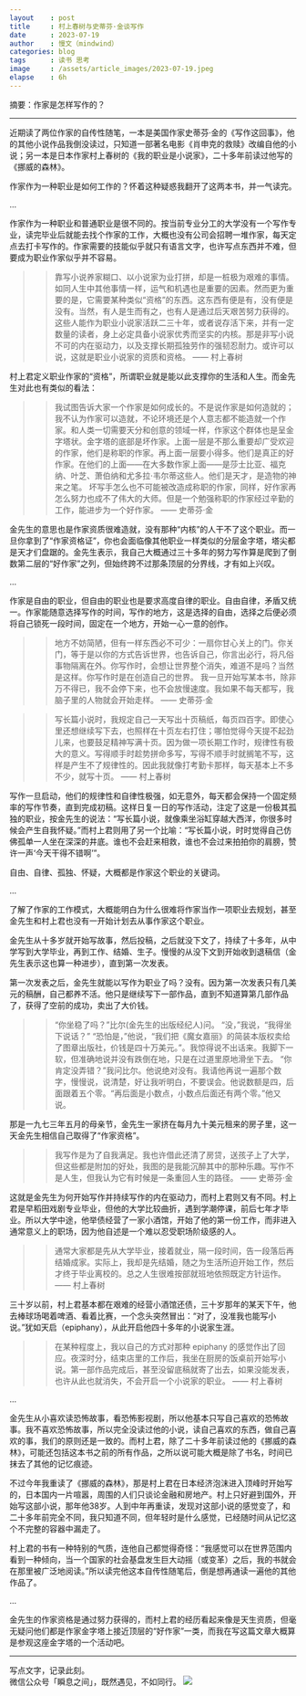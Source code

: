 ```yaml
---
layout    : post
title     : 村上春树与史蒂芬·金谈写作
date      : 2023-07-19
author    : 慢文（mindwind）
categories: blog
tags      : 读书 思考
image     : /assets/article_images/2023-07-19.jpeg
elapse    : 6h
---
```


摘要：作家是怎样写作的？

---

近期读了两位作家的自传性随笔，一本是美国作家史蒂芬·金的《写作这回事》，他的其他小说作品我倒没读过，只知道一部著名电影《肖申克的救赎》改编自他的小说；另一本是日本作家村上春树的《我的职业是小说家》，二十多年前读过他写的《挪威的森林》。

作家作为一种职业是如何工作的？怀着这种疑惑我翻开了这两本书，并一气读完。

...

作家作为一种职业和普通职业是很不同的。按当前专业分工的大学没有一个写作专业，读完毕业后就能去找个作家的工作，大概也没有公司会招聘一堆作家，每天定点去打卡写作的。作家需要的技能似乎就只有语言文字，也许写点东西并不难，但要成为职业作家似乎并不容易。

>> 靠写小说养家糊口、以小说家为业打拼，却是一桩极为艰难的事情。如同人生中其他事情一样，运气和机遇也是重要的因素。然而更为重要的是，它需要某种类似“资格”的东西。这东西有便是有，没有便是没有。当然，有人是生而有之，也有人是通过后天艰苦努力获得的。
>> 这些人能作为职业小说家活跃二三十年，或者说存活下来，并有一定数量的读者，身上必定具备小说家优秀而坚实的内核。那是非写小说不可的内在驱动力，以及支撑长期孤独劳作的强韧忍耐力。或许可以说，这就是职业小说家的资质和资格。
>>  —— 村上春树

村上君定义职业作家的“资格”，所谓职业就是能以此支撑你的生活和人生。而金先生对此也有类似的看法：

>> 我试图告诉大家一个作家是如何成长的。不是说作家是如何造就的；我不认为作家可以造就，不论环境还是个人意志都不能造就一个作家。和人类一切需要天分和创意的领域一样，作家这个群体也是呈金字塔状。金字塔的底部是坏作家。上面一层是不那么重要却广受欢迎的作家，他们是称职的作家。再上面一层要小得多。他们是真正的好作家。在他们的上面——在大多数作家上面——是莎士比亚、福克纳、叶芝、萧伯纳和尤多拉·韦尔蒂这些人。他们是天才，是造物的神来之笔。
>> 坏写手怎么也不可能被改造成称职的作家，同样，好作家再怎么努力也成不了伟大的大师。但是一个勉强称职的作家经过辛勤的工作，能进步为一个好作家。
>>  —— 史蒂芬·金

金先生的意思也是作家资质很难造就，没有那种“内核”的人干不了这个职业。而一旦你拿到了“作家资格证”，你也会面临像其他职业一样类似的分层金字塔，塔尖都是天才们盘踞的。金先生表示，我自己大概通过三十多年的努力写作算是爬到了倒数第二层的“好作家”之列，但始终跨不过那条顶层的分界线，才有如上兴叹。

...

作家是自由的职业，但自由的职业也是要求高度自律的职业。自由自律，矛盾又统一。作家能随意选择写作的时间，写作的地方，这是选择的自由，选择之后便必须将自己锁死一段时间，固定在一个地方，开始一心一意的创作。

>> 地方不妨简陋，但有一样东西必不可少：一扇你甘心关上的门。你关门，等于是以你的方式告诉世界，也告诉自己，你言出必行，将凡俗事物隔离在外。你写作时，会想让世界整个消失，难道不是吗？当然是这样。你写作时是在创造自己的世界。
>> 我一旦开始写某本书，除非万不得已，我不会停下来，也不会放慢速度。我如果不每天都写，我脑子里的人物就会开始走样。
>>  —— 史蒂芬·金

>> 写长篇小说时，我规定自己一天写出十页稿纸，每页四百字。即使心里还想继续写下去，也照样在十页左右打住；哪怕觉得今天提不起劲儿来，也要鼓足精神写满十页。因为做一项长期工作时，规律性有极大的意义。写得顺手时趁势拼命多写，写得不顺手时就搁笔不写，这样是产生不了规律性的。因此我就像打考勤卡那样，每天基本上不多不少，就写十页。
>>  —— 村上春树

写作一旦启动，他们的规律性和自律性极强，如无意外，每天都会保持一个固定频率的写作节奏，直到完成初稿。这样日复一日的写作活动，注定了这是一份极其孤独的职业，按金先生的说法：“写长篇小说，就像乘坐浴缸穿越大西洋，你很多时候会产生自我怀疑。”而村上君则用了另一个比喻：“写长篇小说，时时觉得自己仿佛孤单一人坐在深深的井底。谁也不会赶来相救，谁也不会过来拍拍你的肩膀，赞许一声‘今天干得不错啊’”。

自由、自律、孤独、怀疑，大概都是作家这个职业的关键词。

...

了解了作家的工作模式，大概能明白为什么很难将作家当作一项职业去规划，甚至金先生和村上君也没有一开始计划去从事作家这个职业。

金先生从十多岁就开始写故事，然后投稿，之后就没下文了，持续了十多年，从中学写到大学毕业，再到工作、结婚、生子。慢慢的从没下文到开始收到退稿信（金先生表示这也算一种进步），直到第一次发表。

第一次发表之后，金先生就能以写作为职业了吗？没有。因为第一次发表只有几美元的稿酬，自己都养不活。他只是继续写下一部作品，直到不知道算第几部作品了，获得了空前的成功，卖出了大价钱。

>> “你坐稳了吗？”比尔(金先生的出版经纪人)问。 “没，”我说，“我得坐下说话？” “恐怕是，”他说，“我们把《魔女嘉丽》的简装本版权卖给了图章出版社，价钱是四十万美元。”。我惊得说不出话来。我脚下一软，但准确地说并没有跌倒在地，只是在过道里原地滑坐下去。 “你肯定没弄错？”我问比尔。他说绝对没有。我请他再说一遍那个数字，慢慢说，说清楚，好让我听明白，不要误会。他说数额是四，后面跟着五个零。“再后面是小数点，小数点后面还有两个零。”他又说。

那是一九七三年五月的母亲节，金先生一家挤在每月九十美元租来的房子里，这一天金先生相信自己取得了“作家资格”。

>> 我写作是为了自我满足。我也许借此还清了房贷，送孩子上了大学，但这些都是附加的好处，我图的是我能沉醉其中的那种乐趣。写作不是人生，但我认为它有时候是一条重回人生的路径。
>>  —— 史蒂芬·金

这就是金先生为何开始写作并持续写作的内在驱动力，而村上君则又有不同。村上君是早稻田戏剧专业毕业，但他的大学比较曲折，遇到学潮停课，前后七年才毕业。所以大学中途，他举债经营了一家小酒馆，开始了他的第一份工作，而非进入通常意义上的职场，因为他自述是一个难以忍受职场阶级感的人。

>> 通常大家都是先从大学毕业，接着就业，隔一段时间，告一段落后再结婚成家。实际上，我却是先结婚，随之为生活所迫开始工作，然后才终于毕业离校的。总之人生很难按部就班地依照既定方针运作。
>>  —— 村上春树

三十岁以前，村上君基本都在艰难的经营小酒馆还债，三十岁那年的某天下午，他去棒球场喝着啤酒、看着比赛，一个念头突然冒出：“对了，没准我也能写小说。”犹如天启（epiphany），从此开启他四十多年的小说家生涯。

>> 在某种程度上，我以自己的方式对那种 epiphany 的感觉作出了回应。夜深时分，结束店里的工作后，我坐在厨房的饭桌前开始写小说。第一部作品完成后，甚至没留底稿就寄了出去，如果没能发表，也许从此也就消失，不会开启一个小说家的职业。
>>  —— 村上春树

...

金先生从小喜欢读恐怖故事，看恐怖影视剧，所以他基本只写自己喜欢的恐怖故事。我不喜欢恐怖故事，所以完全没读过他的小说，读自己喜欢的东西，做自己喜欢的事，我们的原则还是一致的。而村上君，除了二十多年前读过他的《挪威的森林》，可能还包括这本书之前的所有作品，之所以说可能大概是除了书名，时间已抹去了其他的记忆痕迹。

不过今年我重读了《挪威的森林》，那是村上君在日本经济泡沫进入顶峰时开始写的，日本国内一片喧嚣，周围的人们只谈论金融和房地产。村上只好避到国外，开始写这部小说，那年他38岁。人到中年再重读，发现对这部小说的感觉变了，和二十多年前完全不同，我只知道不同，但年轻时是什么感觉，已经随时间从记忆这个不完整的容器中漏走了。

村上君的书有一种特别的气质，连他自己都觉得奇怪：“我感觉可以在世界范围内看到一种倾向，当一个国家的社会基盘发生巨大动摇（或变革）之后，我的书就会在那里被广泛地阅读。”所以读完他这本自传性随笔后，倒是想再通读一遍他的其他作品了。

...

金先生的作家资格是通过努力获得的，而村上君的经历看起来像是天生资质，但毫无疑问他们都是作家金字塔上接近顶层的“好作家”一类，而我在写这篇文章大概算是参观这座金字塔的一个活动吧。


---
写点文字，记录此刻。  
微信公众号「瞬息之间」，既然遇见，不如同行。
![](/assets/images/qrcode_wechat_avatar.jpg)
